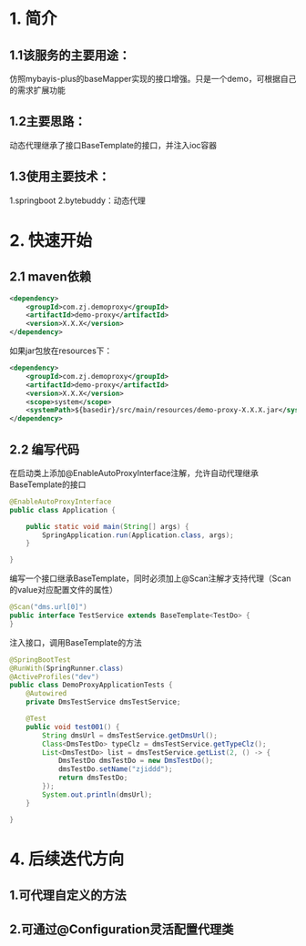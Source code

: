 # 1. 简介

## 1.1该服务的主要用途：

仿照mybayis-plus的baseMapper实现的接口增强。只是一个demo，可根据自己的需求扩展功能

## 1.2主要思路：

动态代理继承了接口BaseTemplate的接口，并注入ioc容器

## 1.3使用主要技术：

1.springboot
2.bytebuddy：动态代理

# 2. 快速开始

## 2.1 maven依赖

```xml
<dependency>
    <groupId>com.zj.demoproxy</groupId>
    <artifactId>demo-proxy</artifactId>
    <version>X.X.X</version>
</dependency>
```
如果jar包放在resources下：
```xml
<dependency>
    <groupId>com.zj.demoproxy</groupId>
    <artifactId>demo-proxy</artifactId>
    <version>X.X.X</version>
    <scope>system</scope>
    <systemPath>${basedir}/src/main/resources/demo-proxy-X.X.X.jar</systemPath>
</dependency>
```

## 2.2 编写代码

在启动类上添加@EnableAutoProxyInterface注解，允许自动代理继承BaseTemplate的接口

```java
@EnableAutoProxyInterface
public class Application {

    public static void main(String[] args) {
        SpringApplication.run(Application.class, args);
    }

}
```

编写一个接口继承BaseTemplate<T>，同时必须加上@Scan注解才支持代理（Scan的value对应配置文件的属性）

```java
@Scan("dms.url[0]")
public interface TestService extends BaseTemplate<TestDo> {
}
```

注入接口，调用BaseTemplate的方法

```java
@SpringBootTest
@RunWith(SpringRunner.class)
@ActiveProfiles("dev")
public class DemoProxyApplicationTests {
    @Autowired
    private DmsTestService dmsTestService;

    @Test
    public void test001() {
        String dmsUrl = dmsTestService.getDmsUrl();
        Class<DmsTestDo> typeClz = dmsTestService.getTypeClz();
        List<DmsTestDo> list = dmsTestService.getList(2, () -> {
            DmsTestDo dmsTestDo = new DmsTestDo();
            dmsTestDo.setName("zjiddd");
            return dmsTestDo;
        });
        System.out.println(dmsUrl);
    }

}
```

# 4. 后续迭代方向

## 1.可代理自定义的方法

## 2.可通过@Configuration灵活配置代理类

